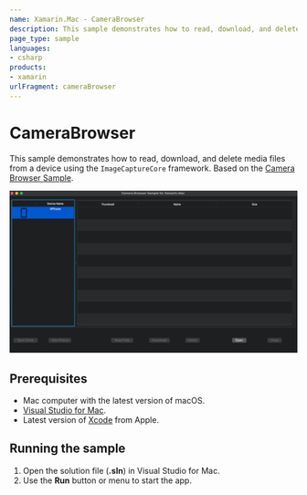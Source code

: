 ```yaml
---
name: Xamarin.Mac - CameraBrowser
description: This sample demonstrates how to read, download, and delete media files from a device using the `ImageCaptureCore` framework.
page_type: sample
languages:
- csharp
products:
- xamarin
urlFragment: cameraBrowser
---
```


# CameraBrowser

This sample demonstrates how to read, download, and delete media files from a device using the `ImageCaptureCore` framework. Based on the [Camera Browser Sample](https://developer.apple.com/library/archive/samplecode/CameraBrowser/Introduction/Intro.html#//apple_ref/doc/uid/DTS40007761-Intro-DontLinkElementID_2).

![CameraBrowser application screenshot](Screenshots/sample.png "CameraBrowser application screenshot")

## Prerequisites
* Mac computer with the latest version of macOS.
* [Visual Studio for Mac](https://visualstudio.microsoft.com/vs/mac/).
* Latest version of [Xcode](https://developer.apple.com/xcode/) from Apple.

## Running the sample
1. Open the solution file (**.sln**) in Visual Studio for Mac.
1. Use the **Run** button or menu to start the app.
